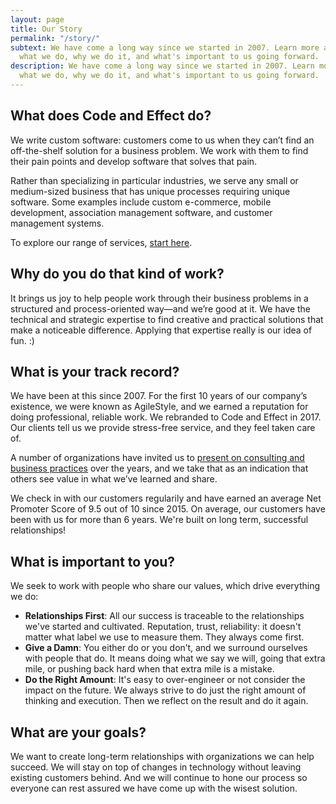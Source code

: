 ```yaml
---
layout: page
title: Our Story
permalink: "/story/"
subtext: We have come a long way since we started in 2007. Learn more about
  what we do, why we do it, and what's important to us going forward.
description: We have come a long way since we started in 2007. Learn more about
  what we do, why we do it, and what's important to us going forward.
---
```

## What does Code and Effect do?

We write custom software: customers come to us when they can’t find an off-the-shelf solution for a business problem. We work with them to find their pain points and develop software that solves that pain.

Rather than specializing in particular industries, we serve any small or medium-sized business that has unique processes requiring unique software. Some examples include custom e-commerce, mobile development, association management software, and customer management systems.

To explore our range of services, [start here](https://www.codeandeffect.com/consulting/).

## Why do you do that kind of work?

It brings us joy to help people work through their business problems in a structured and process-oriented way—and we’re good at it. We have the technical and strategic expertise to find creative and practical solutions that make a noticeable difference. Applying that expertise really is our idea of fun. :)

## What is your track record?

We have been at this since 2007. For the first 10 years of our company’s existence, we were known as AgileStyle, and we earned a reputation for doing professional, reliable work. We rebranded to Code and Effect in 2017. Our clients tell us we provide stress-free service, and they feel taken care of.

A number of organizations have invited us to [present on consulting and business practices](https://www.codeandeffect.com/speaking/) over the years, and we take that as an indication that others see value in what we’ve learned and share.

We check in with our customers regularily and have earned an average Net Promoter Score of 9.5 out of 10 since 2015. On average, our customers have been with us for more than 6 years. We're built on long term, successful relationships!

## What is important to you?

We seek to work with people who share our values, which drive everything we do:

- **Relationships First**: All our success is traceable to the relationships we've started and cultivated. Reputation, trust, reliability: it doesn't matter what label we use to measure them. They always come first.
- **Give a Damn**: You either do or you don’t, and we surround ourselves with people that do. It means doing what we say we will, going that extra mile, or pushing back hard when that extra mile is a mistake.
- **Do the Right Amount**: It's easy to over-engineer or not consider the impact on the future. We always strive to do just the right amount of thinking and execution. Then we reflect on the result and do it again.

## What are your goals?

We want to create long-term relationships with organizations we can help succeed. We will stay on top of changes in technology without leaving existing customers behind. And we will continue to hone our process so everyone can rest assured we have come up with the wisest solution.
